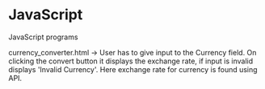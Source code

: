 # JavaScript
JavaScript programs

currency_converter.html -> User has to give input to the Currency field. On clicking the convert button it displays the exchange rate, if input is invalid displays 'Invalid Currency'.
Here exchange rate for currency is found using API.
